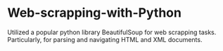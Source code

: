 # Web-scrapping-with-Python

Utilized a popular python library BeautifulSoup for web scrapping tasks. Particularly, for parsing and navigating HTML and XML documents.
